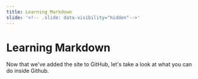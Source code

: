 ```yaml
---
title: Learning Markdown 
slide: '<!-- .slide: data-visibility="hidden"-->'
---
```


<!-- .slide: data-state="layout-title" class="bg-dark"-->

# Learning Markdown

> > >

Now that we've added the site to GitHub, let's take a look at what you can do inside Github.

